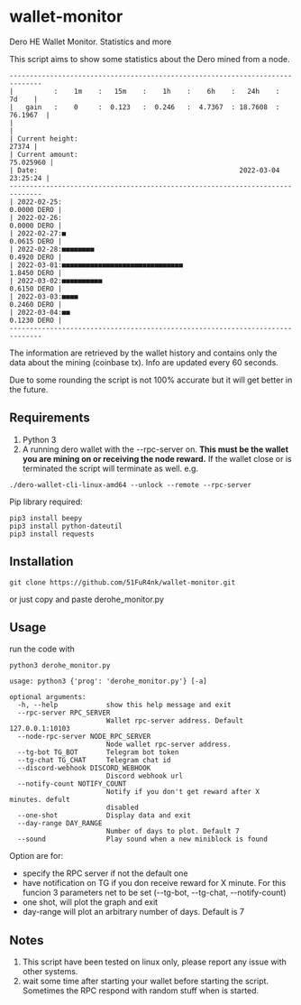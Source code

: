 # wallet-monitor
Dero HE Wallet Monitor. Statistics and more

This script aims to show some statistics about the Dero mined from a node.
```
------------------------------------------------------------------------------
|          :    1m    :   15m    :    1h    :    6h    :   24h    :    7d    |
|   gain   :    0     :  0.123   :  0.246   :  4.7367  : 18.7608  : 76.1967  |
|                                                                            |
| Current height:                                                      27374 |
| Current amount:                                                  75.025960 |
| Date:                                                  2022-03-04 23:25:24 |
------------------------------------------------------------------------------
| 2022-02-25:                                                    0.0000 DERO |
| 2022-02-26:                                                    0.0000 DERO |
| 2022-02-27:■                                                   0.0615 DERO |
| 2022-02-28:■■■■■■■■                                            0.4920 DERO |
| 2022-03-01:■■■■■■■■■■■■■■■■■■■■■■■■■■■■■■                      1.8450 DERO |
| 2022-03-02:■■■■■■■■■■                                          0.6150 DERO |
| 2022-03-03:■■■■                                                0.2460 DERO |
| 2022-03-04:■■                                                  0.1230 DERO |
------------------------------------------------------------------------------
```
The information are retrieved by the wallet history and contains only the data about the mining (coinbase tx).
Info are updated every 60 seconds.

Due to some rounding the script is not 100% accurate but it will get better in the future.


## Requirements

1. Python 3
2. A running dero wallet with the --rpc-server on. **This must be the wallet you are mining on or receiving the node reward.** If the wallet close or is terminated the script will terminate as well.
e.g.
```
./dero-wallet-cli-linux-amd64 --unlock --remote --rpc-server
```

Pip library required:
```
pip3 install beepy
pip3 install python-dateutil
pip3 install requests
```

## Installation
```
git clone https://github.com/51FuR4nk/wallet-monitor.git
```
or just copy and paste derohe_monitor.py

## Usage
run the code with
```
python3 derohe_monitor.py
```

```
usage: python3 {'prog': 'derohe_monitor.py'} [-a]

optional arguments:
  -h, --help            show this help message and exit
  --rpc-server RPC_SERVER
                        Wallet rpc-server address. Default 127.0.0.1:10103
  --node-rpc-server NODE_RPC_SERVER
                        Node wallet rpc-server address.
  --tg-bot TG_BOT       Telegram bot token
  --tg-chat TG_CHAT     Telegram chat id
  --discord-webhook DISCORD_WEBHOOK
                        Discord webhook url
  --notify-count NOTIFY_COUNT
                        Notify if you don't get reward after X minutes. defult
                        disabled
  --one-shot            Display data and exit
  --day-range DAY_RANGE
                        Number of days to plot. Default 7
  --sound               Play sound when a new miniblock is found
```

Option are for:
- specify the RPC server if not the default one
- have notification on TG if you don receive reward for X minute. For this funcion 3 parameters net to be set (--tg-bot, --tg-chat, --notify-count)
- one shot, will plot the graph and exit
- day-range will plot an arbitrary number of days. Default is 7

## Notes

1. This script have been tested on linux only, please report any issue with other systems.
2. wait some time after starting your wallet before starting the script. Sometimes the RPC respond with random stuff when is started.
